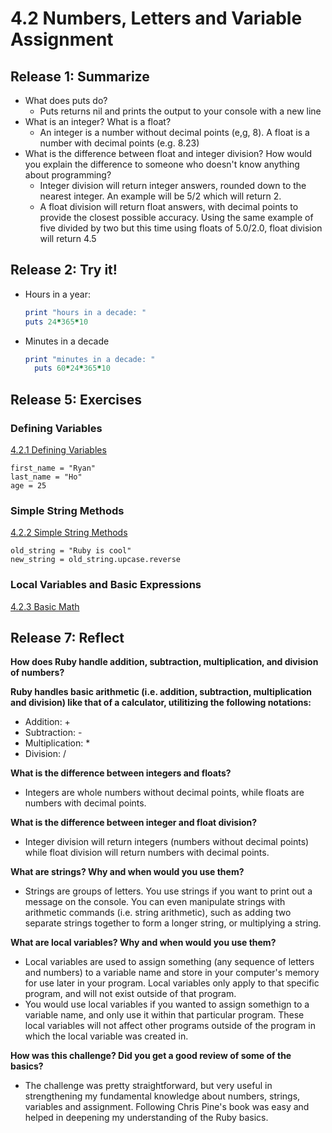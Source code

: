 # 4.2 Numbers, Letters and Variable Assignment

## Release 1: Summarize
- What does puts do?
  - Puts returns nil and prints the output to your console with a new line
- What is an integer? What is a float?
  - An integer is a number without decimal points (e,g, 8). A float is a number with decimal points (e.g. 8.23)
- What is the difference between float and integer division? How would you explain the difference to someone who doesn't know anything about programming?
  - Integer division will return integer answers, rounded down to the nearest integer. An example will be 5/2 which will return 2.
  - A float division will return float answers, with decimal points to provide the closest possible accuracy. Using the same example of five divided by two but this time using floats of 5.0/2.0, float division will return 4.5

## Release 2: Try it!
- Hours in a year:
  ```ruby
  print "hours in a decade: "
  puts 24*365*10
	```
- Minutes in a decade
  ```ruby
  print "minutes in a decade: "
	puts 60*24*365*10
	```

## Release 5: Exercises
### Defining Variables
[4.2.1 Defining Variables](https://github.com/ryanjho/phase-0/blob/master/week-4/4.2/defining-variables.rb)
```
first_name = "Ryan"
last_name = "Ho"
age = 25
```

### Simple String Methods
[4.2.2 Simple String Methods](https://github.com/ryanjho/phase-0/blob/master/week-4/4-2/simple-string.rb)
```
old_string = "Ruby is cool"
new_string = old_string.upcase.reverse
```

### Local Variables and Basic Expressions
[4.2.3 Basic Math](https://github.com/ryanjho/phase-0/blob/master/week-4/4.2/basic-math.rb)

## Release 7: Reflect
__How does Ruby handle addition, subtraction, multiplication, and division of numbers?__

__Ruby handles basic arithmetic (i.e. addition, subtraction, multiplication and division) like that of a calculator, utilitizing the following notations:__
  - Addition: +
  - Subtraction: - 
  - Multiplication: *
  - Division: /

__What is the difference between integers and floats?__
- Integers are whole numbers without decimal points, while floats are numbers with decimal points.

__What is the difference between integer and float division?__
- Integer division will return integers (numbers without decimal points) while float division will return numbers with decimal points.

__What are strings? Why and when would you use them?__
- Strings are groups of letters. You use strings if you want to print out a message on the console. You can even manipulate strings with arithmetic commands (i.e. string arithmetic), such as adding two separate strings together to form a longer string, or multiplying a string.

__What are local variables? Why and when would you use them?__
- Local variables are used to assign something (any sequence of letters and numbers) to a variable name and store in your computer's memory for use later in your program. Local variables only apply to that specific program, and will not exist outside of that program.
- You would use local variables if you wanted to assign somethign to a variable name, and only use it within that particular program. These local variables will not affect other programs outside of the program in which the local variable was created in.

__How was this challenge? Did you get a good review of some of the basics?__
- The challenge was pretty straightforward, but very useful in strengthening my fundamental knowledge about numbers, strings, variables and assignment. Following Chris Pine's book was easy and helped in deepening my understanding of the Ruby basics.
